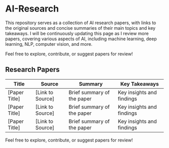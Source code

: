 # AI-Research
This repository serves as a collection of AI research papers, with links to the original sources and concise summaries of their main topics and key takeaways. I will be continuously updating this page as I review more papers, covering various aspects of AI, including machine learning, deep learning, NLP, computer vision, and more. 

Feel free to explore, contribute, or suggest papers for review!


## Research Papers  

| Title | Source | Summary | Key Takeaways |
|-------|--------|---------|--------------|
| [Paper Title] | [Link to Source] | Brief summary of the paper | Key insights and findings |
| [Paper Title] | [Link to Source] | Brief summary of the paper | Key insights and findings |
| [Paper Title] | [Link to Source] | Brief summary of the paper | Key insights and findings |

Feel free to explore, contribute, or suggest papers for review!
